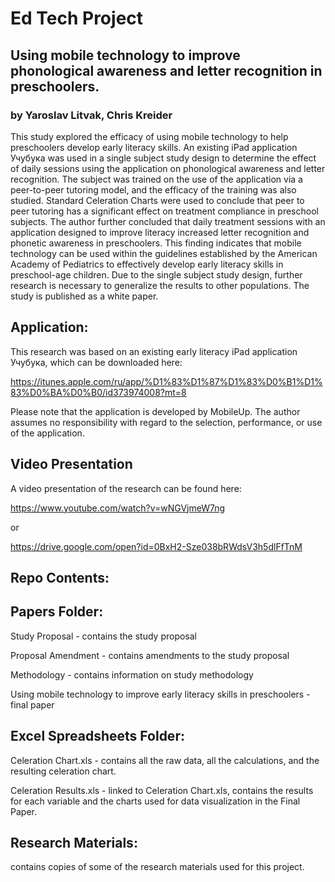# Ed Tech Project
## Using mobile technology to improve phonological awareness and letter recognition in preschoolers.
### by Yaroslav Litvak, Chris Kreider

This study explored the efficacy of using mobile technology to help preschoolers develop early literacy skills. An existing iPad application Учубука was used in a single subject study design to determine the effect of daily sessions using the application on phonological awareness and letter recognition. The subject was trained on the use of the application via a peer-to-peer tutoring model, and the efficacy of the training was also studied. Standard Celeration Charts were used to conclude that peer to peer tutoring has a significant effect on treatment compliance in preschool subjects. The author further concluded that daily treatment sessions with an application designed to improve literacy increased letter recognition and phonetic awareness in preschoolers. This finding indicates that mobile technology can be used within the guidelines established by the American Academy of Pediatrics to effectively develop early literacy skills in preschool-age children. Due to the single subject study design, further research is necessary to generalize the results to other populations. The study is published as a white paper.

## Application:

This research was based on an existing early literacy iPad application Учубука, which can be downloaded here:

https://itunes.apple.com/ru/app/%D1%83%D1%87%D1%83%D0%B1%D1%83%D0%BA%D0%B0/id373974008?mt=8

Please note that the application is developed by MobileUp. The author assumes no responsibility with regard to the selection, performance, or use of the application.

## Video Presentation

A video presentation of the research can be found here:

https://www.youtube.com/watch?v=wNGVjmeW7ng

or

https://drive.google.com/open?id=0BxH2-Sze038bRWdsV3h5dlFfTnM

## Repo Contents:

Papers Folder:
--------------
Study Proposal - contains the study proposal

Proposal Amendment - contains amendments to the study proposal

Methodology - contains information on study methodology

Using mobile technology to improve early literacy skills in preschoolers - final paper

Excel Spreadsheets Folder:
--------------------------
Celeration Chart.xls - contains all the raw data, all the calculations, and the resulting celeration chart.

Celeration Results.xls - linked to Celeration Chart.xls, contains the results for each variable and the charts used for data visualization in the Final Paper.

Research Materials:
----------------
contains copies of some of the research materials used for this project.

